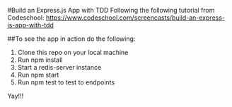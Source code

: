 #Build an Express.js App with TDD
Following the following tutorial from Codeschool: https://www.codeschool.com/screencasts/build-an-express-js-app-with-tdd

##To see the app in action do the following: 
1. Clone this repo on your local machine
2. Run npm install
3. Start a redis-server instance
4. Run npm start
5. Run npm test to test to endpoints

Yay!!!

